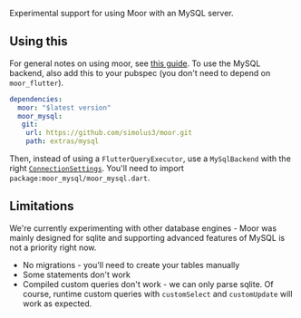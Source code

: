 Experimental support for using Moor with an MySQL server.

## Using this
For general notes on using moor, see [this guide](https://moor.simonbinder.eu/getting-started/).
To use the MySQL backend, also add this to your pubspec (you don't need to depend on
`moor_flutter`).
```yaml
dependencies:
  moor: "$latest version"
  moor_mysql:
   git:
    url: https://github.com/simolus3/moor.git
    path: extras/mysql 
```

Then, instead of using a `FlutterQueryExecutor`, use a `MySqlBackend` with the
right [`ConnectionSettings`](https://pub.dev/documentation/sqljocky5/latest/connection_settings/ConnectionSettings-class.html).
You'll need to import `package:moor_mysql/moor_mysql.dart`.

## Limitations
We're currently experimenting with other database engines - Moor was mainly designed for
sqlite and supporting advanced features of MySQL is not a priority right now.
- No migrations - you'll need to create your tables manually
- Some statements don't work
- Compiled custom queries don't work - we can only parse sqlite. Of course, runtime custom
queries with `customSelect` and `customUpdate` will work as expected.